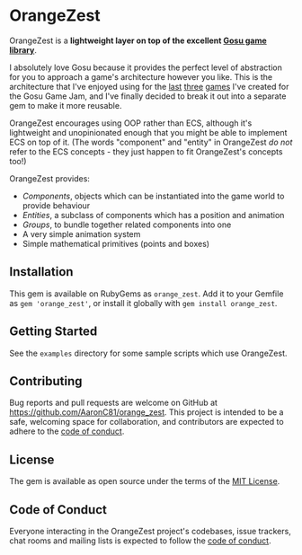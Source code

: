 # OrangeZest

OrangeZest is a **lightweight layer on top of the excellent
[Gosu game library](https://www.libgosu.org/)**.

I absolutely love Gosu because it provides the perfect level of abstraction for you to approach a
game's architecture however you like. This is the architecture that I've enjoyed using for the
[last](https://github.com/AaronC81/pet-peeve)
[three](https://github.com/AaronC81/the-arcane-king)
[games](https://github.com/AaronC81/mini-mall-maker)
I've created for the Gosu Game Jam, and I've finally decided to break it out into a separate gem to
make it more reusable.

OrangeZest encourages using OOP rather than ECS, although it's lightweight and unopinionated enough
that you might be able to implement ECS on top of it. (The words "component" and "entity" in
OrangeZest _do not_ refer to the ECS concepts - they just happen to fit OrangeZest's concepts too!)

OrangeZest provides:

- _Components_, objects which can be instantiated into the game world to provide behaviour
- _Entities_, a subclass of components which has a position and animation
- _Groups_, to bundle together related components into one
- A very simple animation system
- Simple mathematical primitives (points and boxes)

## Installation

This gem is available on RubyGems as `orange_zest`. Add it to your Gemfile as `gem 'orange_zest'`,
or install it globally with `gem install orange_zest`.

## Getting Started

See the `examples` directory for some sample scripts which use OrangeZest. 

## Contributing

Bug reports and pull requests are welcome on GitHub at https://github.com/AaronC81/orange_zest. This project is intended to be a safe, welcoming space for collaboration, and contributors are expected to adhere to the [code of conduct](https://github.com/AaronC81/orange_zest/blob/main/CODE_OF_CONDUCT.md).

## License

The gem is available as open source under the terms of the [MIT License](https://opensource.org/licenses/MIT).

## Code of Conduct

Everyone interacting in the OrangeZest project's codebases, issue trackers, chat rooms and mailing lists is expected to follow the [code of conduct](https://github.com/AaronC81/orange_zest/blob/main/CODE_OF_CONDUCT.md).
